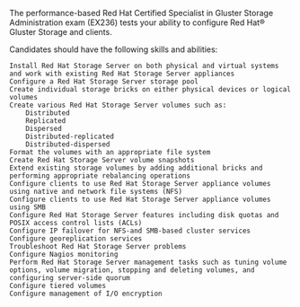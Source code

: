 The performance-based Red Hat Certified Specialist in Gluster Storage Administration exam (EX236) tests your ability to configure Red Hat® Gluster Storage and clients.


Candidates should have the following skills and abilities:

    Install Red Hat Storage Server on both physical and virtual systems and work with existing Red Hat Storage Server appliances
    Configure a Red Hat Storage Server storage pool
    Create individual storage bricks on either physical devices or logical volumes
    Create various Red Hat Storage Server volumes such as:
        Distributed
        Replicated
        Dispersed
        Distributed-replicated
        Distributed-dispersed
    Format the volumes with an appropriate file system
    Create Red Hat Storage Server volume snapshots
    Extend existing storage volumes by adding additional bricks and performing appropriate rebalancing operations
    Configure clients to use Red Hat Storage Server appliance volumes using native and network file systems (NFS)
    Configure clients to use Red Hat Storage Server appliance volumes using SMB
    Configure Red Hat Storage Server features including disk quotas and POSIX access control lists (ACLs)
    Configure IP failover for NFS-and SMB-based cluster services
    Configure georeplication services
    Troubleshoot Red Hat Storage Server problems
    Configure Nagios monitoring
    Perform Red Hat Storage Server management tasks such as tuning volume options, volume migration, stopping and deleting volumes, and configuring server-side quorum
    Configure tiered volumes
    Configure management of I/O encryption



